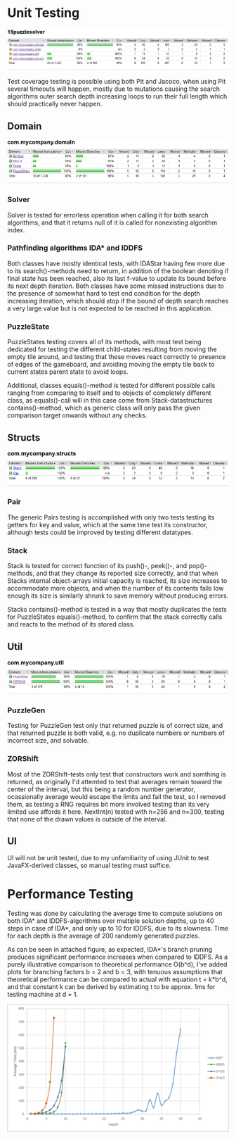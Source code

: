 Unit Testing
============

![Domain testing coverage](https://github.com/MLumme/15PuzzleSolver/blob/master/15puzzlesolver/Docs/Diagrams/15puzzlesolver.png)

Test coverage testing is possible using both Pit and Jacoco, when using Pit several timeouts will happen, mostly due to mutations causing the search algorithms outer search depth increasing loops to run their full length which should practically never happen.

Domain
------

![Domain testing coverage](https://github.com/MLumme/15PuzzleSolver/blob/master/15puzzlesolver/Docs/Diagrams/domain.png)

### Solver

Solver is tested for errorless operation when calling it for both search algorithms, and that it returns null of it is called for nonexisting algorithm index. 

### Pathfinding algorithms IDA* and IDDFS

Both classes have mostly identical tests, with IDAStar having few more due to its search()-methods need to return, in addition of the boolean denoting if final state has been reached, also its last f-value to update its bound before its next depth iteration. Both classes have some missed instructions due to the presence of somewhat hard to test end condition for the depth increasing iteration, which should stop if the bound of depth search reaches a very large value but is not expected to be reached in this application.

### PuzzleState

PuzzleStates testing covers all of its methods, with most test being dedicated for testing the different child-states resulting from moving the empty tile around, and testing that these moves react correctly to presence of edges of the gameboard, and avoiding moving the empty tile back to current states parent state to avoid loops.

Additional, classes equals()-method is tested for different possible calls ranging from comparing to itself and to objects of completely different class, as equals()-call will in this case come from Stack-datastructures contains()-method, which as generic class will only pass the given comparison target onwards without any checks.

Structs
-------

![Structs testing coverage](https://github.com/MLumme/15PuzzleSolver/blob/master/15puzzlesolver/Docs/Diagrams/structs.png)

### Pair


The generic Pairs testing is accomplished with only two tests testing its getters for key and value, which at the same time test its constructor, although tests could be improved by testing different datatypes.

### Stack

Stack is tested for correct function of its push()-, peek()-, and pop()-methods, and that they change its reported size correctly, and that when Stacks internal object-arrays initial capacity is reached, its size increases to accommodate more objects, and when the number of its contents falls low enough its size is similarly shrunk to save memory without producing errors.

Stacks contains()-method is tested in a way that mostly duplicates the tests for PuzzleStates equals()-method, to confirm that the stack correctly calls and reacts to the method of its stored class.

Util
----

![Util testing coverage](https://github.com/MLumme/15PuzzleSolver/blob/master/15puzzlesolver/Docs/Diagrams/util.png)

### PuzzleGen

Testing for PuzzleGen test only that returned puzzle is of correct size, and that returned puzzle is both valid, e.g. no duplicate numbers or numbers of incorrect size, and solvable.

### ZORShift

Most of the ZORShift-tests only test that constructors work and somthing is returned, as originally I'd attemted to test that averages remain toward the center of the interval, but this being a random number generator, ocassionally average would escape the limits and fail the test, so I removed them, as testing a RNG requires bit more involved testing than its very limited use affords it here. NextInt(n) tested with n=256 and n=300, testing that none of the drawn values is outside of the interval.

UI
--

UI will not be unit tested, due to my unfamiliarity of using JUnit to test JavaFX-derived classes, so manual testing must suffice.

Performance Testing
===================

Testing was done by calculating the average time to compute solutions on both IDA* and IDDFS-algorithms over multiple solution depths, up to 40 steps in case of IDA*, and only up to 10 for IDDFS, due to its slowness. Time for each depth is the average of 200 randomly generated puzzles.

As can be seen in attached figure, as expected, IDA*'s branch pruning produces significant performance increases when compared to IDDFS. As a purely illustrative comparison to theoretical performance O(b^d), I've added plots for branching factors b = 2 and b = 3, with tenuous assumptions that theoretical performance can be compared to actual with equation t = k*b^d, and that constant k can be derived by estimating t to be approx. 1ms for testing machine at d = 1.

![Performance testing](https://github.com/MLumme/15PuzzleSolver/blob/master/15puzzlesolver/Docs/Diagrams/Performances.png)
